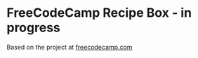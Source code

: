 # FreeCodeCamp Recipe Box - in progress

Based on the project at  [freecodecamp.com](https://www.freecodecamp.com/challenges/build-a-recipe-box)